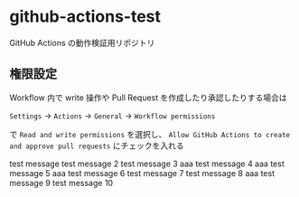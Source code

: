 # github-actions-test

GitHub Actions の動作検証用リポジトリ

## 権限設定

Workflow 内で write 操作や Pull Request を作成したり承認したりする場合は

`Settings` → `Actions` → `General` → `Workflow permissions`

で `Read and write permissions` を選択し、
`Allow GitHub Actions to create and approve pull requests` にチェックを入れる

test message
test message 2
test message 3 aaa
test message 4 aaa
test message 5 aaa
test message 6
test message 7
test message 8 aaa
test message 9
test message 10
